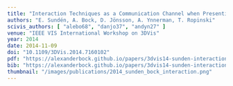 ```yaml
---
title: "Interaction Techniques as a Communication Channel when Presenting 3D Visualizations"
authors: "E. Sundén, A. Bock, D. Jönsson, A. Ynnerman, T. Ropinski"
scivis_authors: [ "alebo68", "danjo37", "andyn27" ]
venue: "IEEE VIS International Workshop on 3DVis"
year: 2014
date: 2014-11-09
doi: "10.1109/3DVis.2014.7160102"
pdf: "https://alexanderbock.github.io/papers/3dvis14-sunden-interaction_techniques.pdf"
bib: "https://alexanderbock.github.io/papers/3dvis14-sunden-interaction_techniques.bib"
thumbnail: "/images/publications/2014_sunden_bock_interaction.png"
---
```


